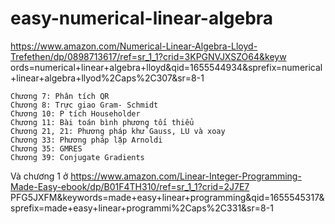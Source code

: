 # easy-numerical-linear-algebra

https://www.amazon.com/Numerical-Linear-Algebra-Lloyd-Trefethen/dp/0898713617/ref=sr_1_1?crid=3KPGNVJXSZO64&keyw
ords=numerical+linear+algebra+lloyd&qid=1655544934&sprefix=numerical+linear+algebra+llyod%2Caps%2C307&sr=8-1
    
    Chương 7: Phân tích QR
    Chương 8: Trực giao Gram- Schmidt
    Chương 10: P tích Householder
    Chương 11: Bài toán bình phương tối thiểu
    Chương 21, 21: Phương pháp khử Gauss, LU và xoay
    Chương 33: Phương pháp lặp Arnoldi
    Chương 35: GMRES
    Chương 39: Conjugate Gradients
    
Và chương 1 ở https://www.amazon.com/Linear-Integer-Programming-Made-Easy-ebook/dp/B01F4TH310/ref=sr_1_1?crid=2J7E7
              PFG5JXFM&keywords=made+easy+linear+programming&qid=1655545317&sprefix=made+easy+linear+programmi%2Caps%2C331&sr=8-1
